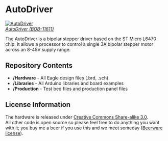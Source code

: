 AutoDriver
==========
[![AutoDriver](https://dlnmh9ip6v2uc.cloudfront.net/images/products/1/1/6/1/1/11611-01_medium.jpg)  
*AutoDriver (BOB-11611)*](https://www.sparkfun.com/products/11611)

The AutoDriver is a bipolar stepper driver based on the ST Micro L6470 chip. It allows a processor to control a single 3A bipolar stepper motor across an 8-45V supply range.

Repository Contents
-------------------
* **/Hardware** - All Eagle design files (.brd, .sch)
* **/Libraries** - All Arduino libraries and board examples
* **/Production** - Test bed files and production panel files

License Information
-------------------
The hardware is released under [Creative Commons Share-alike 3.0](http://creativecommons.org/licenses/by-sa/3.0/).  
All other code is open source so please feel free to do anything you want with it; you buy me a beer if you use this and we meet someday ([Beerware license](http://en.wikipedia.org/wiki/Beerware)).
